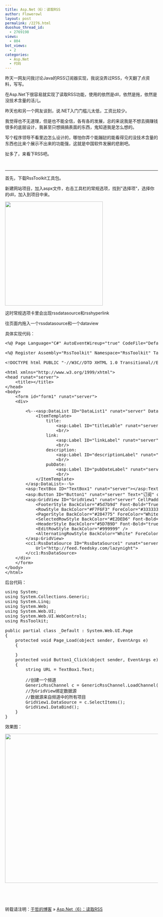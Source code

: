 ```yaml
---
title: Asp.Net（6）：读取RSS
author: Flowerowl
layout: post
permalink: /2276.html
duoshuo_thread_id:
  - 2769198
views:
  - 804
bot_views:
  - 2
categories:
  - Asp.Net
  - 代码
---
```

昨天一网友问我讨论Java的RSS订阅器实现，我说没弄过RSS，今天翻了点资料，写写。

在Asp.Net下很容易就实现了读取RSS功能，使用的依然是dll，依然是拖，依然是没技术含量的活儿。

昨天也和另一个网友谈到，说.NET入门门槛儿太低，工资比较少。

我觉得也不无道理，但是也不能全信，各有各的发展，总的来说我是不想去搞赚钱很多的底层设计，我甚至只想搞搞表面的东西，鬼知道我是怎么想的。

写个程序领导不看里边怎么设计的，哪怕你弄个能蹦跶的能看得见的没技术含量的东西也比来个展示不出来的功能强，这就是中国软件发展的悲剧吧。

扯多了，来看下RSS吧。

&nbsp;

* * *

首先，下载RssToolkit工具包。

新建网站项目，加入aspx文件，右击工具栏的常规选项，找到"选择项"，选择你的dll，加入到项目中来。

[<img class="alignnone size-full wp-image-2277" title="rss" src="http://lazynight.me/wp-content/uploads/2012/06/rss.gif" alt="" width="322" height="343" />][1]

这时常规选项卡里会出现rssdatasource和rsshyperlink

往页面内拖入一个rssdatasource和一个dataview

具体实现代码：

<pre class="lang:default decode:true ">&lt;%@ Page Language="C#" AutoEventWireup="true" CodeFile="Default.aspx.cs" Inherits="_Default" %&gt;

&lt;%@ Register Assembly="RssToolkit" Namespace="RssToolkit" TagPrefix="cc1" %&gt;

&lt;!DOCTYPE html PUBLIC "-//W3C//DTD XHTML 1.0 Transitional//EN" "http://www.w3.org/TR/xhtml1/DTD/xhtml1-transitional.dtd"&gt;

&lt;html xmlns="http://www.w3.org/1999/xhtml"&gt;
&lt;head runat="server"&gt;
    &lt;title&gt;&lt;/title&gt;
&lt;/head&gt;
&lt;body&gt;
    &lt;form id="form1" runat="server"&gt;
    &lt;div&gt;

        &lt;%--&lt;asp:DataList ID="DataList1" runat="server" DataSourceID="RssDataSource1"&gt;
            &lt;ItemTemplate&gt;
                title:
                    &lt;asp:Label ID="titleLable" runat="server" Text='&lt;%#Eval("title")%&gt;'/&gt;
                    &lt;br/&gt;
                link:
                    &lt;asp:Label ID="linkLabel" runat="server" Text='&lt;%#Eval("link")%&gt;' /&gt;
                    &lt;br/&gt;
                description:
                    &lt;asp:Label ID="descriptionLabel" runat="server" Text='&lt;%#Eval("description")%&gt;'/&gt;
                    &lt;br/&gt;
                pubDate:
                    &lt;asp:Label ID="pubDateLabel" runat="server" Text='&lt;%#Eval("pubDate")%&gt;'/&gt;
                    &lt;br/&gt;
            &lt;/ItemTemplate&gt;
        &lt;/asp:DataList&gt;--%&gt;
        &lt;asp:TextBox ID="TextBox1" runat="server"&gt;&lt;/asp:TextBox&gt;
        &lt;asp:Button ID="Button1" runat="server" Text="订阅" onclick="Button1_Click" /&gt;
        &lt;asp:GridView ID="GridView1" runat="server" CellPadding="4" ForeColor="#000000" GridLines="None"&gt;
            &lt;FooterStyle BackColor="#5d7b9d" Font-Bold="True" ForeColor="White" /&gt;
            &lt;RowStyle BackColor="#F7F6F3" ForeColor="#333333" /&gt;
            &lt;PagerStyle BackColor="#284775" ForeColor="White" HorizontalAlign="Center" /&gt;
            &lt;SelectedRowStyle BackColor="#E2DED6" Font-Bold="True" ForeColor="White" /&gt;
            &lt;HeaderStyle BackColor="#5D7B9D" Font-Bold="true" ForeColor="White" /&gt;
            &lt;EditRowStyle BackColor="#999999" /&gt;
            &lt;AlternatingRowStyle BackColor="White" ForeColor="#284775" /&gt; 
        &lt;/asp:GridView&gt;
        &lt;cc1:RssDataSource ID="RssDataSource1" runat="server" MaxItems="0" 
            Url="http://feed.feedsky.com/lazynight"&gt;
        &lt;/cc1:RssDataSource&gt;
    &lt;/div&gt;
    &lt;/form&gt;
&lt;/body&gt;
&lt;/html&gt;</pre>

后台代码：

<pre class="lang:default decode:true ">using System;
using System.Collections.Generic;
using System.Linq;
using System.Web;
using System.Web.UI;
using System.Web.UI.WebControls;
using RssToolkit;

public partial class _Default : System.Web.UI.Page
{
    protected void Page_Load(object sender, EventArgs e)
    {

    }
    protected void Button1_Click(object sender, EventArgs e)
    {
        string URL = TextBox1.Text;

        //创建一个频道
        GenericRssChannel c = GenericRssChannel.LoadChannel(URL);
        //为GridView绑定数据源
        //数据源来自频道中的所有项目
        GridView1.DataSource = c.SelectItems();
        GridView1.DataBind();
    }
}</pre>

效果图：

[<img class="alignnone size-full wp-image-2278" title="rss2" src="http://lazynight.me/wp-content/uploads/2012/06/rss2.gif" alt="" width="973" height="492" />][2]

&nbsp;

&nbsp;

转载请注明：[于哲的博客][3] &raquo; [Asp.Net（6）：读取RSS][4]

 [1]: http://lazynight.me/wp-content/uploads/2012/06/rss.gif
 [2]: http://lazynight.me/wp-content/uploads/2012/06/rss2.gif
 [3]: http://lazynight.me
 [4]: http://lazynight.me/2276.html